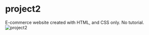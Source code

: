 # project2
E-commerce website created with HTML, and CSS only. No tutorial.
<br>
![project2](https://user-images.githubusercontent.com/91508647/142096908-46df6c01-b84f-49b6-bf70-9eb5d6bbd7be.jpg)
